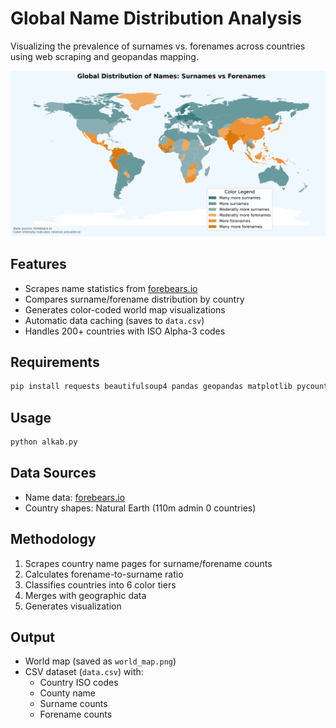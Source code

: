 
# Global Name Distribution Analysis

Visualizing the prevalence of surnames vs. forenames across countries using web scraping and geopandas mapping.

![World Map Visualization](world_map.png)

## Features
- Scrapes name statistics from [forebears.io](https://forebears.io)
- Compares surname/forename distribution by country
- Generates color-coded world map visualizations
- Automatic data caching (saves to `data.csv`)
- Handles 200+ countries with ISO Alpha-3 codes

## Requirements
```bash
pip install requests beautifulsoup4 pandas geopandas matplotlib pycountry
```

## Usage
```python
python alkab.py
```

## Data Sources
- Name data: [forebears.io](https://forebears.io)
- Country shapes: Natural Earth (110m admin 0 countries)

## Methodology
1. Scrapes country name pages for surname/forename counts
2. Calculates forename-to-surname ratio
3. Classifies countries into 6 color tiers
4. Merges with geographic data
5. Generates visualization

## Output
- World map (saved as `world_map.png`)
- CSV dataset (`data.csv`) with:
  - Country ISO codes
  - County name
  - Surname counts
  - Forename counts
